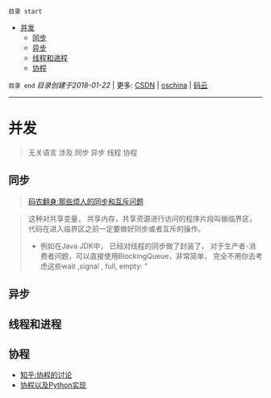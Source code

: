 `目录 start`
 
- [并发](#并发)
    - [同步](#同步)
    - [异步](#异步)
    - [线程和进程](#线程和进程)
    - [协程](#协程)

`目录 end` *目录创建于2018-01-22* | 更多: [CSDN](http://blog.csdn.net/kcp606) | [oschina](https://my.oschina.net/kcp1104) | [码云](https://gitee.com/kcp1104) 
****************************************
# 并发
> 无关语言 涉及 同步 异步 线程 协程

## 同步
> [码农翻身:那些烦人的同步和互斥问题](https://mp.weixin.qq.com/s?__biz=MzAxOTc0NzExNg==&mid=2665513371&idx=1&sn=c875f64af83306bffca8dd748f1462ff&chksm=80d679d8b7a1f0ce98a0e3a12409805757cd2e958586c54049121f961cf5b2d236530cd019c7&scene=21#wechat_redirect)

> 这种对共享变量， 共享内存，共享资源进行访问的程序片段叫做临界区， 代码在进入临界区之前一定要做好同步或者互斥的操作。  
>- 例如在Java JDK中， 已经对线程的同步做了封装了， 对于生产者-消费者问题，可以直接使用BlockingQueue，非常简单， 完全不用你去考虑这些wait ,signal , full, empty: ”
## 异步

## 线程和进程

## 协程

- [知乎:协程的讨论](https://www.zhihu.com/question/20511233)
- [协程以及Python实现](http://www.cnblogs.com/zingp/p/5911537.html)